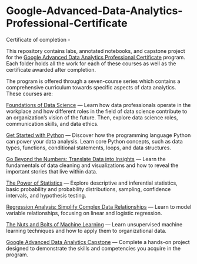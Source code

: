 # Google-Advanced-Data-Analytics-Professional-Certificate
Certificate of completion - 

This repository contains labs, annotated notebooks, and capstone project for the [Google Advanced Data Analytics Professional Certificate](https://www.coursera.org/professional-certificates/google-advanced-data-analytics) program. Each folder holds all the work for each of these courses as well as the certificate awarded after completion.

The program is offered through a seven-course series which contains a comprehensive curriculum towards specific aspects of data analytics. These courses are:

[Foundations of Data Science](https://www.coursera.org/learn/foundations-of-data-science?specialization=google-advanced-data-analytics)
 — Learn how data professionals operate in the workplace and how different roles in the field of data science contribute to an organization’s vision of the future. Then, explore data science roles, communication skills, and data ethics.

[Get Started with Python](https://www.coursera.org/learn/get-started-with-python?specialization=google-advanced-data-analytics)
 — Discover how the programming language Python can power your data analysis. Learn core Python concepts, such as data types, functions, conditional statements, loops, and data structures.

[Go Beyond the Numbers: Translate Data into Insights](https://www.coursera.org/learn/go-beyond-the-numbers-translate-data-into-insight?specialization=google-advanced-data-analytics)
 — Learn the fundamentals of data cleaning and visualizations and how to reveal the important stories that live within data.

[The Power of Statistics](https://www.coursera.org/learn/the-power-of-statistics?specialization=google-advanced-data-analytics)
 — Explore descriptive and inferential statistics, basic probability and probability distributions, sampling, confidence intervals, and hypothesis testing.

[Regression Analysis: Simplify Complex Data Relationships](https://www.coursera.org/learn/regression-analysis-simplify-complex-data-relationships?specialization=google-advanced-data-analytics)
 — Learn to model variable relationships, focusing on linear and logistic regression.

[The Nuts and Bolts of Machine Learning](https://www.coursera.org/learn/the-nuts-and-bolts-of-machine-learning?specialization=google-advanced-data-analytics)
 — Learn unsupervised machine learning techniques and how to apply them to organizational data. 

[Google Advanced Data Analytics Capstone](https://www.coursera.org/learn/google-advanced-data-analytics-capstone?specialization=google-advanced-data-analytics)
 — Complete a hands-on project designed to demonstrate the skills and competencies you acquire in the program. 
